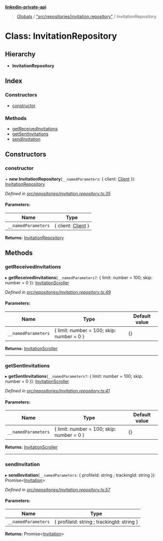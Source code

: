 **[linkedin-private-api](../README.md)**

> [Globals](../globals.md) / ["src/repositories/invitation.repository"](../modules/_src_repositories_invitation_repository_.md) / InvitationRepository

# Class: InvitationRepository

## Hierarchy

- **InvitationRepository**

## Index

### Constructors

- [constructor](_src_repositories_invitation_repository_.invitationrepository.md#constructor)

### Methods

- [getReceivedInvitations](_src_repositories_invitation_repository_.invitationrepository.md#getreceivedinvitations)
- [getSentInvitations](_src_repositories_invitation_repository_.invitationrepository.md#getsentinvitations)
- [sendInvitation](_src_repositories_invitation_repository_.invitationrepository.md#sendinvitation)

## Constructors

### constructor

\+ **new InvitationRepository**(`__namedParameters`: { client: [Client](_src_core_client_.client.md) }): [InvitationRepository](_src_repositories_invitation_repository_.invitationrepository.md)

_Defined in [src/repositories/invitation.repository.ts:35](https://github.com/david1asher/linkedin-private-api/blob/8f509eb/src/repositories/invitation.repository.ts#L35)_

#### Parameters:

| Name                | Type                                              |
| ------------------- | ------------------------------------------------- |
| `__namedParameters` | { client: [Client](_src_core_client_.client.md) } |

**Returns:** [InvitationRepository](_src_repositories_invitation_repository_.invitationrepository.md)

## Methods

### getReceivedInvitations

▸ **getReceivedInvitations**(`__namedParameters?`: { limit: number = 100; skip: number = 0 }): [InvitationScroller](_src_scrollers_invitation_scroller_.invitationscroller.md)

_Defined in [src/repositories/invitation.repository.ts:49](https://github.com/david1asher/linkedin-private-api/blob/8f509eb/src/repositories/invitation.repository.ts#L49)_

#### Parameters:

| Name                | Type                                      | Default value |
| ------------------- | ----------------------------------------- | ------------- |
| `__namedParameters` | { limit: number = 100; skip: number = 0 } | {}            |

**Returns:** [InvitationScroller](_src_scrollers_invitation_scroller_.invitationscroller.md)

---

### getSentInvitations

▸ **getSentInvitations**(`__namedParameters?`: { limit: number = 100; skip: number = 0 }): [InvitationScroller](_src_scrollers_invitation_scroller_.invitationscroller.md)

_Defined in [src/repositories/invitation.repository.ts:41](https://github.com/david1asher/linkedin-private-api/blob/8f509eb/src/repositories/invitation.repository.ts#L41)_

#### Parameters:

| Name                | Type                                      | Default value |
| ------------------- | ----------------------------------------- | ------------- |
| `__namedParameters` | { limit: number = 100; skip: number = 0 } | {}            |

**Returns:** [InvitationScroller](_src_scrollers_invitation_scroller_.invitationscroller.md)

---

### sendInvitation

▸ **sendInvitation**(`__namedParameters`: { profileId: string ; trackingId: string }): Promise<[Invitation](../interfaces/_src_entities_invitation_entity_.invitation.md)\>

_Defined in [src/repositories/invitation.repository.ts:57](https://github.com/david1asher/linkedin-private-api/blob/8f509eb/src/repositories/invitation.repository.ts#L57)_

#### Parameters:

| Name                | Type                                       |
| ------------------- | ------------------------------------------ |
| `__namedParameters` | { profileId: string ; trackingId: string } |

**Returns:** Promise<[Invitation](../interfaces/_src_entities_invitation_entity_.invitation.md)\>
